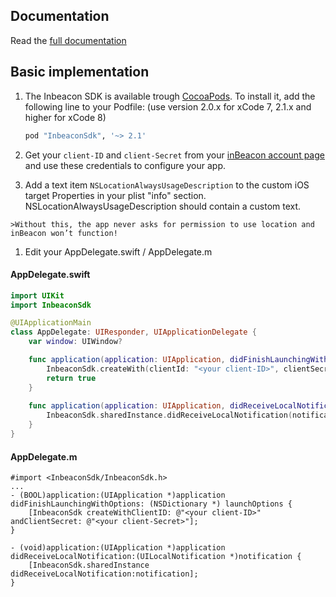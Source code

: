 ## Documentation

Read the [full documentation](documentation/README.md)

## Basic implementation

1. The Inbeacon SDK is available trough [CocoaPods](http://cocoapods.org). To install
it, add the following line to your Podfile: (use version 2.0.x for xCode 7, 2.1.x and higher for xCode 8)

	```ruby
	pod "InbeaconSdk", '~> 2.1'  
	```

1. Get your `client-ID` and `client-Secret` from your [inBeacon account page](https://console.inbeacon.nl/accmgr) and use these  credentials to configure your app.


1.   Add a text item `NSLocationAlwaysUsageDescription` to the custom iOS target Properties in your plist "info" section.
	NSLocationAlwaysUsageDescription should contain a custom text.   

	>Without this, the app never asks for permission to use location and inBeacon won’t function!

1. Edit your AppDelegate.swift / AppDelegate.m



#### AppDelegate.swift
```swift
import UIKit
import InbeaconSdk

@UIApplicationMain
class AppDelegate: UIResponder, UIApplicationDelegate {
    var window: UIWindow?

    func application(application: UIApplication, didFinishLaunchingWithOptions launchOptions: [NSObject: AnyObject]?) -> Bool {
		InbeaconSdk.createWith(clientId: "<your client-ID>", clientSecret:  "<your client-Secret")
		return true
    }
    
    func application(application: UIApplication, didReceiveLocalNotification notification: UILocalNotification) {
		InbeaconSdk.sharedInstance.didReceiveLocalNotification(notification)
    }
}
```
#### AppDelegate.m

```objc
#import <InbeaconSdk/InbeaconSdk.h>
...
- (BOOL)application:(UIApplication *)application didFinishLaunchingWithOptions: (NSDictionary *) launchOptions {
    [InbeaconSdk createWithClientID: @"<your client-ID>" andClientSecret: @"<your client-Secret>"]; 
}

- (void)application:(UIApplication *)application didReceiveLocalNotification:(UILocalNotification *)notification {
    [InbeaconSdk.sharedInstance didReceiveLocalNotification:notification];
}
```

